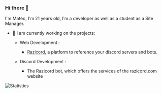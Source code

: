 ### Hi there 👋

I'm Matéo, I'm 21 years old, I'm a developer as well as a student as a Site Manager.

- 🔭 I am currently working on the projects:

  - Web Development :
    - [Razicord](https://razicord.com), a platform to reference your discord servers and bots.
    
  - Discord Development :
    - The Razicord bot, which offers the services of the razicord.com website

![Statistics](https://github-readme-stats.vercel.app/api?username=devkiliozofficiel&locale=fr&theme=onedark)
